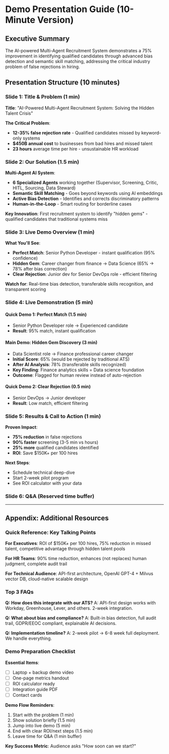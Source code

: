 # Demo Presentation Guide (10-Minute Version)

## Executive Summary

The AI-powered Multi-Agent Recruitment System demonstrates a 75% improvement in identifying qualified candidates through advanced bias detection and semantic skill matching, addressing the critical industry problem of false rejections in hiring.

## Presentation Structure (10 minutes)

### Slide 1: Title & Problem (1 min)
**Title**: "AI-Powered Multi-Agent Recruitment System: Solving the Hidden Talent Crisis"

**The Critical Problem**:
- **12-35% false rejection rate** - Qualified candidates missed by keyword-only systems
- **$450B annual cost** to businesses from bad hires and missed talent
- **23 hours** average time per hire - unsustainable HR workload

### Slide 2: Our Solution (1.5 min)
**Multi-Agent AI System**:
- **6 Specialized Agents** working together (Supervisor, Screening, Critic, HITL, Sourcing, Data Steward)
- **Semantic Skill Matching** - Goes beyond keywords using AI embeddings
- **Active Bias Detection** - Identifies and corrects discriminatory patterns
- **Human-in-the-Loop** - Smart routing for borderline cases

**Key Innovation**: First recruitment system to identify "hidden gems" - qualified candidates that traditional systems miss

### Slide 3: Live Demo Overview (1 min)
**What You'll See**:
- **Perfect Match**: Senior Python Developer - instant qualification (95% confidence)
- **Hidden Gem**: Career changer from finance → Data Science (65% → 78% after bias correction)
- **Clear Rejection**: Junior dev for Senior DevOps role - efficient filtering

**Watch for**: Real-time bias detection, transferable skills recognition, and transparent scoring

### Slide 4: Live Demonstration (5 min)

#### Quick Demo 1: Perfect Match (1.5 min)
- Senior Python Developer role → Experienced candidate
- **Result**: 95% match, instant qualification

#### Main Demo: Hidden Gem Discovery (3 min)
- Data Scientist role → Finance professional career changer
- **Initial Score**: 65% (would be rejected by traditional ATS)
- **After AI Analysis**: 78% (transferable skills recognized)
- **Key Finding**: Finance analytics skills = Data science foundation
- **Outcome**: Flagged for human review instead of auto-rejection

#### Quick Demo 2: Clear Rejection (0.5 min)
- Senior DevOps → Junior developer
- **Result**: Low match, efficient filtering

### Slide 5: Results & Call to Action (1 min)
**Proven Impact**:
- **75% reduction** in false rejections
- **90% faster** screening (3-5 min vs hours)
- **25% more** qualified candidates identified
- **ROI**: Save $150K+ per 100 hires

**Next Steps**:
- Schedule technical deep-dive
- Start 2-week pilot program
- See ROI calculator with your data

### Slide 6: Q&A (Reserved time buffer)

---

## Appendix: Additional Resources

### Quick Reference: Key Talking Points

**For Executives**: ROI of $150K+ per 100 hires, 75% reduction in missed talent, competitive advantage through hidden talent pools

**For HR Teams**: 90% time reduction, enhances (not replaces) human judgment, complete audit trail

**For Technical Audience**: API-first architecture, OpenAI GPT-4 + Milvus vector DB, cloud-native scalable design

### Top 3 FAQs

**Q: How does this integrate with our ATS?**
A: API-first design works with Workday, Greenhouse, Lever, and others. 2-week integration.

**Q: What about bias and compliance?**
A: Built-in bias detection, full audit trail, GDPR/EEOC compliant, explainable AI decisions.

**Q: Implementation timeline?**
A: 2-week pilot → 6-8 week full deployment. We handle everything.

### Demo Preparation Checklist

**Essential Items**:
- [ ] Laptop + backup demo video
- [ ] One-page metrics handout
- [ ] ROI calculator ready
- [ ] Integration guide PDF
- [ ] Contact cards

**Demo Flow Reminders**:
1. Start with the problem (1 min)
2. Show solution briefly (1.5 min)
3. Jump into live demo (5 min)
4. End with clear ROI/next steps (1.5 min)
5. Leave time for Q&A (1 min buffer)

**Key Success Metric**: Audience asks "How soon can we start?"
